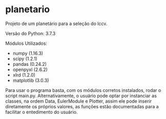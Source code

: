 # planetario
Projeto de um planetário para a seleção do lccv.

Versão do Python: 3.7.3

Módulos Utilizados:
- numpy (1.16.3)
- scipy (1.2.1)
- pandas (0.24.2)
- openpyxl (2.6.2)
- xlrd (1.2.0)
- matplotlib (3.0.3)

Para usar o programa basta, com os módulos corretos instalados, rodar o script main.py.
Alternativamente, o usuário pode optar por instanciar as classes, na ordem Data, EulerModule e Plotter,
assim ele pode inserir diretamente os próprios valores, as funções estão documentadas para a facilitar o entedimento do usuário.